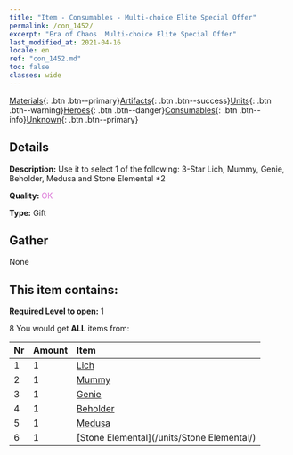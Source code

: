 ```yaml
---
title: "Item - Consumables - Multi-choice Elite Special Offer"
permalink: /con_1452/
excerpt: "Era of Chaos  Multi-choice Elite Special Offer"
last_modified_at: 2021-04-16
locale: en
ref: "con_1452.md"
toc: false
classes: wide
---
```

 [Materials](/Items/){: .btn .btn--primary}[Artifacts](/Items/Artifacts/){: .btn .btn--success}[Units](/Items/Units/){: .btn .btn--warning}[Heroes](/Items/Heroes/){: .btn .btn--danger}[Consumables](/Items/Consumables/){: .btn .btn--info}[Unknown](/Items/Unknown/){: .btn .btn--primary}

## Details
 **Description:** Use it to select 1 of the following: 3-Star Lich, Mummy, Genie, Beholder, Medusa and Stone Elemental *2

 **Quality:** <span style="color: #DA70D6">OK</span>

 **Type:** Gift

## Gather

  None

## This item contains:

 **Required Level to open:** 1

 8 You would get **ALL** items  from:

  | Nr | Amount |     Item    |
  |:---|:-------|:------------|
  | 1 | 1 | [Lich](/units/Lich/) |  | 
  | 2 | 1 | [Mummy](/units/Mummy/) |  | 
  | 3 | 1 | [Genie](/units/Genie/) |  | 
  | 4 | 1 | [Beholder](/units/Beholder/) |  | 
  | 5 | 1 | [Medusa](/units/Medusa/) |  | 
  | 6 | 1 | [Stone Elemental](/units/Stone Elemental/) |  | 
